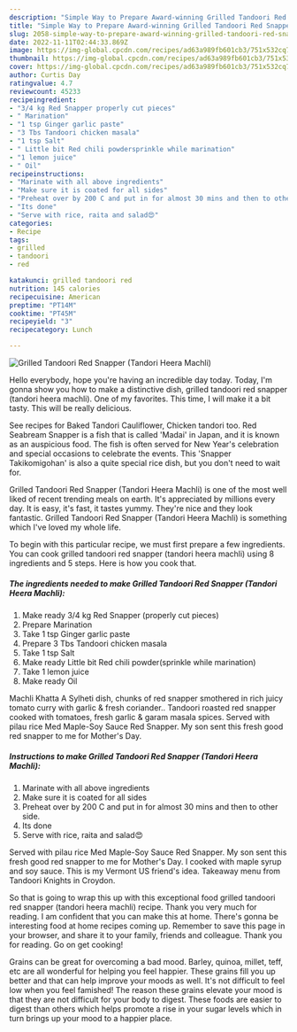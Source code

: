 ```yaml
---
description: "Simple Way to Prepare Award-winning Grilled Tandoori Red Snapper (Tandori Heera Machli)"
title: "Simple Way to Prepare Award-winning Grilled Tandoori Red Snapper (Tandori Heera Machli)"
slug: 2058-simple-way-to-prepare-award-winning-grilled-tandoori-red-snapper-tandori-heera-machli
date: 2022-11-11T02:44:33.869Z
image: https://img-global.cpcdn.com/recipes/ad63a989fb601cb3/751x532cq70/grilled-tandoori-red-snapper-tandori-heera-machli-recipe-main-photo.jpg
thumbnail: https://img-global.cpcdn.com/recipes/ad63a989fb601cb3/751x532cq70/grilled-tandoori-red-snapper-tandori-heera-machli-recipe-main-photo.jpg
cover: https://img-global.cpcdn.com/recipes/ad63a989fb601cb3/751x532cq70/grilled-tandoori-red-snapper-tandori-heera-machli-recipe-main-photo.jpg
author: Curtis Day
ratingvalue: 4.7
reviewcount: 45233
recipeingredient:
- "3/4 kg Red Snapper properly cut pieces"
- " Marination"
- "1 tsp Ginger garlic paste"
- "3 Tbs Tandoori chicken masala"
- "1 tsp Salt"
- " Little bit Red chili powdersprinkle while marination"
- "1 lemon juice"
- " Oil"
recipeinstructions:
- "Marinate with all above ingredients"
- "Make sure it is coated for all sides"
- "Preheat over by 200 C and put in for almost 30 mins and then to other side."
- "Its done"
- "Serve with rice, raita and salad😍"
categories:
- Recipe
tags:
- grilled
- tandoori
- red

katakunci: grilled tandoori red 
nutrition: 145 calories
recipecuisine: American
preptime: "PT14M"
cooktime: "PT45M"
recipeyield: "3"
recipecategory: Lunch

---
```



![Grilled Tandoori Red Snapper (Tandori Heera Machli)](https://img-global.cpcdn.com/recipes/ad63a989fb601cb3/751x532cq70/grilled-tandoori-red-snapper-tandori-heera-machli-recipe-main-photo.jpg)

Hello everybody, hope you're having an incredible day today. Today, I'm gonna show you how to make a distinctive dish, grilled tandoori red snapper (tandori heera machli). One of my favorites. This time, I will make it a bit tasty. This will be really delicious.

See recipes for Baked Tandori Cauliflower, Chicken tandori too. Red Seabream Snapper is a fish that is called &#39;Madai&#39; in Japan, and it is known as an auspicious food. The fish is often served for New Year&#39;s celebration and special occasions to celebrate the events. This &#39;Snapper Takikomigohan&#39; is also a quite special rice dish, but you don&#39;t need to wait for.

Grilled Tandoori Red Snapper (Tandori Heera Machli) is one of the most well liked of recent trending meals on earth. It's appreciated by millions every day. It is easy, it's fast, it tastes yummy. They're nice and they look fantastic. Grilled Tandoori Red Snapper (Tandori Heera Machli) is something which I've loved my whole life.


To begin with this particular recipe, we must first prepare a few ingredients. You can cook grilled tandoori red snapper (tandori heera machli) using 8 ingredients and 5 steps. Here is how you cook that.

<!--inarticleads1-->

##### The ingredients needed to make Grilled Tandoori Red Snapper (Tandori Heera Machli):

1. Make ready 3/4 kg Red Snapper (properly cut pieces)
1. Prepare  Marination
1. Take 1 tsp Ginger garlic paste
1. Prepare 3 Tbs Tandoori chicken masala
1. Take 1 tsp Salt
1. Make ready  Little bit Red chili powder(sprinkle while marination)
1. Take 1 lemon juice
1. Make ready  Oil


Machli Khatta A Sylheti dish, chunks of red snapper smothered in rich juicy tomato curry with garlic &amp; fresh coriander.. Tandoori roasted red snapper cooked with tomatoes, fresh garlic &amp; garam masala spices. Served with pilau rice Med Maple-Soy Sauce Red Snapper. My son sent this fresh good red snapper to me for Mother&#39;s Day. 

<!--inarticleads2-->

##### Instructions to make Grilled Tandoori Red Snapper (Tandori Heera Machli):

1. Marinate with all above ingredients
1. Make sure it is coated for all sides
1. Preheat over by 200 C and put in for almost 30 mins and then to other side.
1. Its done
1. Serve with rice, raita and salad😍


Served with pilau rice Med Maple-Soy Sauce Red Snapper. My son sent this fresh good red snapper to me for Mother&#39;s Day. I cooked with maple syrup and soy sauce. This is my Vermont US friend&#39;s idea. Takeaway menu from Tandoori Knights in Croydon. 

So that is going to wrap this up with this exceptional food grilled tandoori red snapper (tandori heera machli) recipe. Thank you very much for reading. I am confident that you can make this at home. There's gonna be interesting food at home recipes coming up. Remember to save this page in your browser, and share it to your family, friends and colleague. Thank you for reading. Go on get cooking!

Grains can be great for overcoming a bad mood. Barley, quinoa, millet, teff, etc are all wonderful for helping you feel happier. These grains fill you up better and that can help improve your moods as well. It's not difficult to feel low when you feel famished! The reason these grains elevate your mood is that they are not difficult for your body to digest. These foods are easier to digest than others which helps promote a rise in your sugar levels which in turn brings up your mood to a happier place.
